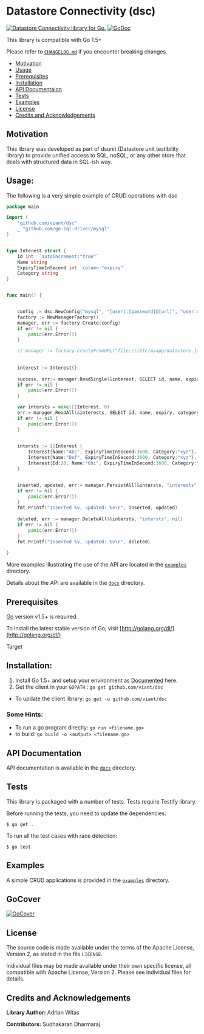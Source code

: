 # Datastore Connectivity (dsc)

[![Datastore Connectivity library for Go.](https://goreportcard.com/badge/github.com/viant/dsc)](https://goreportcard.com/report/github.com/viant/dsc)
[![GoDoc](https://godoc.org/github.com/viant/dsc?status.svg)](https://godoc.org/github.com/viant/dsc)

This library is compatible with Go 1.5+

Please refer to [`CHANGELOG.md`](CHANGELOG.md) if you encounter breaking changes.

- [Motivation](#Motivation)
- [Usage](#Usage)
- [Prerequisites](#Prerequisites)
- [Installation](#Installation)
- [API Documentaion](#API-Documentation)
- [Tests](#Tests)
- [Examples](#Examples)
- [License](#License)
- [Credits and Acknowledgements](#Credits-and-Acknowledgements)



## Motivation

This library was developed as part of dsunit (Datastore unit testibility library) to provide unified access to SQL, noSQL, 
or any other store that deals with structured data in SQL-ish way.


## Usage:


The following is a very simple example of CRUD operations with dsc

```go
package main

import (
	"github.com/viant/dsc"
	_ "github.com/go-sql-driver/mysql"
)


type Interest struct {
	Id int	`autoincrement:"true"`
	Name string
	ExpiryTimeInSecond int `column:"expiry"`
	Category string
}


func main() {


	config := dsc.NewConfig("mysql", "[user]:[password]@[url]", "user:root,password:dev,url:tcp(127.0.0.1:3306)/mydb?parseTime=true")
	factory := NewManagerFactory()
	manager, err := factory.Create(config)
    if err != nil {
        panic(err.Error())
	}

    // manager := factory.CreateFromURL("file:///etc/myapp/datastore.json")
  
  
    interest := Interest{}
    
    success, err:= manager.ReadSingle(&interest, SELECT id, name, expiry, category FROM interests WHERE id = ?", []interface{}{id},nil)
	if err != nil {
        panic(err.Error())
	}

    var intersts = make([]Interest, 0)
    err:= manager.ReadAll(&interests, SELECT id, name, expiry, category FROM interests", nil ,nil)
    if err != nil {
        panic(err.Error())
    }

    
    intersts := []Interest {
        Interest{Name:"Abc", ExpiryTimeInSecond:3600, Category:"xyz"},
        Interest{Name:"Def", ExpiryTimeInSecond:3600, Category:"xyz"},
        Interest{Id:20, Name:"Ghi", ExpiryTimeInSecond:3600, Category:"xyz"},
    }


	inserted, updated, err:= manager.PersistAll(&intersts, "interests", nil)
	if err != nil {
        panic(err.Error())
   	}
   	fmt.Printf("Inserted %v, updated: %v\n", inserted, updated)
  
    deleted, err := manager.DeleteAll(&intersts, "intersts", nil)
    if err != nil {
        panic(err.Error())
   	}
 	fmt.Printf("Inserted %v, updated: %v\n", deleted)
  
}
```

More examples illustrating the use of the API are located in the
[`examples`](examples) directory.

Details about the API are available in the [`docs`](docs) directory.

<a name="Prerequisites"></a>
## Prerequisites

[Go](http://golang.org) version v1.5+ is required.

To install the latest stable version of Go, visit
[http://golang.org/dl/](http://golang.org/dl/)


Target


<a name="Installation"></a>
## Installation:

1. Install Go 1.5+ and setup your environment as [Documented](http://golang.org/doc/code.html#GOPATH) here.
2. Get the client in your ```GOPATH``` : ```go get github.com/viant/dsc```
 * To update the client library: ```go get -u github.com/viant/dsc```


### Some Hints:

 * To run a go program directly: ```go run <filename.go>```
 * to build:  ```go build -o <output> <filename.go>```



<a name="API-Documentation"></a>

## API Documentation

API documentation is available in the [`docs`](docs/README.md) directory.


## Tests

This library is packaged with a number of tests. Tests require Testify library.

Before running the tests, you need to update the dependencies:

    $ go get .

To run all the test cases with race detection:

    $ go test



<a name="Examples"></a>
## Examples

A simple CRUD applications is provided in the [`examples`](examples) directory.


## GoCover

[![GoCover](https://gocover.io/github.com/viant/dsc)](https://gocover.io/github.com/viant/dsc)


<a name="License"></a>
## License

The source code is made available under the terms of the Apache License, Version 2, as stated in the file `LICENSE`.

Individual files may be made available under their own specific license,
all compatible with Apache License, Version 2. Please see individual files for details.


<a name="Credits-and-Acknowledgements"></a>

##  Credits and Acknowledgements

**Library Author:** Adrian Witas

**Contributors:** Sudhakaran Dharmaraj